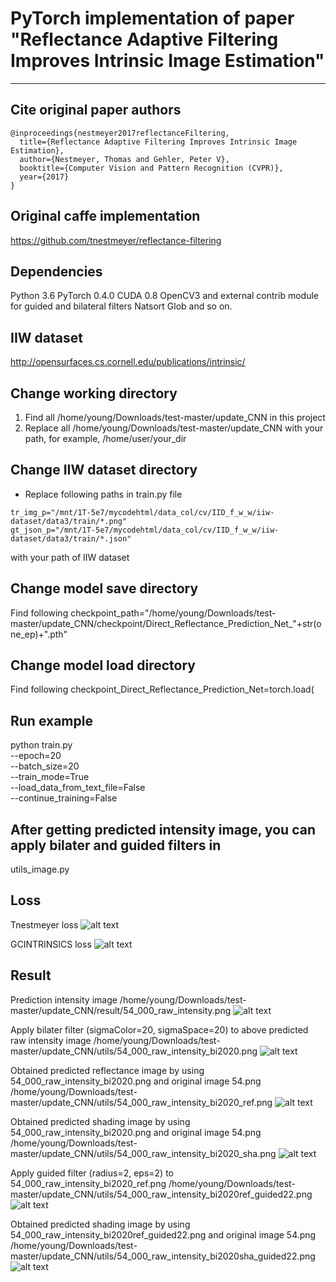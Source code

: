 # PyTorch implementation of paper "Reflectance Adaptive Filtering Improves Intrinsic Image Estimation"
---

## Cite original paper authors
```
@inproceedings{nestmeyer2017reflectanceFiltering,
  title={Reflectance Adaptive Filtering Improves Intrinsic Image Estimation},
  author={Nestmeyer, Thomas and Gehler, Peter V},
  booktitle={Computer Vision and Pattern Recognition (CVPR)},
  year={2017}
}
```

## Original caffe implementation
https://github.com/tnestmeyer/reflectance-filtering

## Dependencies
Python 3.6
PyTorch 0.4.0
CUDA 0.8
OpenCV3 and external contrib module for guided and bilateral filters
Natsort
Glob
and so on.

## IIW dataset
http://opensurfaces.cs.cornell.edu/publications/intrinsic/

## Change working directory 

1. Find all /home/young/Downloads/test-master/update_CNN in this project
2. Replace all /home/young/Downloads/test-master/update_CNN with your path, 
for example, /home/user/your_dir

## Change IIW dataset directory

* Replace following paths in train.py file
```
tr_img_p="/mnt/1T-5e7/mycodehtml/data_col/cv/IID_f_w_w/iiw-dataset/data3/train/*.png"
gt_json_p="/mnt/1T-5e7/mycodehtml/data_col/cv/IID_f_w_w/iiw-dataset/data3/train/*.json"
```
with your path of IIW dataset

## Change model save directory
Find following
checkpoint_path="/home/young/Downloads/test-master/update_CNN/checkpoint/Direct_Reflectance_Prediction_Net_"+str(one_ep)+".pth"

## Change model load directory
Find following
checkpoint_Direct_Reflectance_Prediction_Net=torch.load(

## Run example
python train.py \
--epoch=20 \
--batch_size=20 \
--train_mode=True \
--load_data_from_text_file=False \
--continue_training=False

## After getting predicted intensity image, you can apply bilater and guided filters in
utils_image.py

## Loss
Tnestmeyer loss
![alt text](https://github.com/youngminpark2559/ml_cv_p/blob/master/IID/reflectance_filtering/train/loss_one.png)

GCINTRINSICS loss
![alt text](https://github.com/youngminpark2559/ml_cv_p/blob/master/IID/reflectance_filtering/train/loss_cgintrinsic.png)

## Result
Prediction intensity image
/home/young/Downloads/test-master/update_CNN/result/54_000_raw_intensity.png
![alt text](https://github.com/youngminpark2559/ml_cv_p/blob/master/IID/reflectance_filtering/result/54_000_raw_intensity.png)

Apply bilater filter (sigmaColor=20, sigmaSpace=20) to above predicted raw intensity image
/home/young/Downloads/test-master/update_CNN/utils/54_000_raw_intensity_bi2020.png
![alt text](https://github.com/youngminpark2559/ml_cv_p/blob/master/IID/reflectance_filtering/utils/54_000_raw_intensity_bi2020.png)

Obtained predicted reflectance image by using 54_000_raw_intensity_bi2020.png and original image 54.png
/home/young/Downloads/test-master/update_CNN/utils/54_000_raw_intensity_bi2020_ref.png
![alt text](https://github.com/youngminpark2559/ml_cv_p/blob/master/IID/reflectance_filtering/utils/54_000_raw_intensity_bi2020_ref.png)

Obtained predicted shading image by using 54_000_raw_intensity_bi2020.png and original image 54.png
/home/young/Downloads/test-master/update_CNN/utils/54_000_raw_intensity_bi2020_sha.png
![alt text](https://github.com/youngminpark2559/ml_cv_p/blob/master/IID/reflectance_filtering/utils/54_000_raw_intensity_bi2020_sha.png)

Apply guided filter (radius=2, eps=2) to 54_000_raw_intensity_bi2020_ref.png
/home/young/Downloads/test-master/update_CNN/utils/54_000_raw_intensity_bi2020ref_guided22.png
![alt text](https://github.com/youngminpark2559/ml_cv_p/blob/master/IID/reflectance_filtering/utils/54_000_raw_intensity_bi2020ref_guided22.png)

Obtained predicted shading image by using 54_000_raw_intensity_bi2020ref_guided22.png and original image 54.png
/home/young/Downloads/test-master/update_CNN/utils/54_000_raw_intensity_bi2020sha_guided22.png
![alt text](https://github.com/youngminpark2559/ml_cv_p/blob/master/IID/reflectance_filtering/utils/54_000_raw_intensity_bi2020sha_guided22.png)

